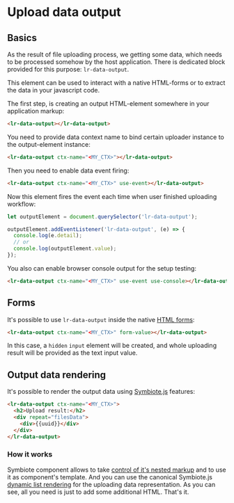 # Upload data output

## Basics

As the result of file uploading process, we getting some data, which needs to be processed somehow by the host application. There is dedicated block provided for this purpose: `lr-data-output`.

This element can be used to interact with a native HTML-forms or to extract the data in your javascript code.

The first step, is creating an output HTML-element somewhere in your application markup:

```html
<lr-data-output></lr-data-output>
```

You need to provide data context name to bind certain uploader instance to the output-element instance:

```html
<lr-data-output ctx-name="<MY_CTX>"></lr-data-output>
```

Then you need to enable data event firing:

```html
<lr-data-output ctx-name="<MY_CTX>" use-event></lr-data-output>
```

Now this element fires the event each time when user finished uploading workflow:

```js
let outputElement = document.querySelector('lr-data-output');

outputElement.addEventListener('lr-data-output', (e) => {
  console.log(e.detail);
  // or
  console.log(outputElement.value);
});
```

You also can enable browser console output for the setup testing:

```html
<lr-data-output ctx-name="<MY_CTX>" use-event use-console></lr-data-output>
```

## Forms

It's possible to use `lr-data-output` inside the native [HTML forms](https://developer.mozilla.org/ru/docs/Web/HTML/Element/form):

```html
<lr-data-output ctx-name="<MY_CTX>" form-value></lr-data-output>
```

In this case, a `hidden` `input` element will be created, and whole uploading result will be provided as the text input value.

## Output data rendering

It's possible to render the output data using [Symbiote.js](https://github.com/symbiotejs/symbiote.js) features:

```html
<lr-data-output ctx-name="<MY_CTX>">
  <h2>Upload result:</h2>
  <div repeat="filesData">
    <div>{{uuid}}</div>
  </div>
</lr-data-output>
```

### How it works

Symbiote component allows to take [control of it's nested markup](https://symbiotejs.org/?control_capture) and to use it as component's template. And you can use the canonical Symbiote.js [dynamic list rendering](https://symbiotejs.org/?list) for the uploading data representation. As you can see, all you need is just to add some additional HTML. That's it.
